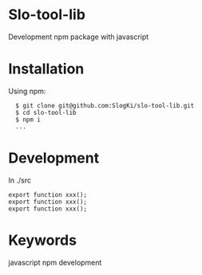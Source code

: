 # Slo-tool-lib
Development npm package with javascript
# Installation
Using npm:
```
  $ git clone git@github.com:SlogKi/slo-tool-lib.git
  $ cd slo-tool-lib
  $ npm i
  ...
```
# Development
In ./src
```
export function xxx();
export function xxx();
export function xxx();
```
# Keywords
javascript npm development